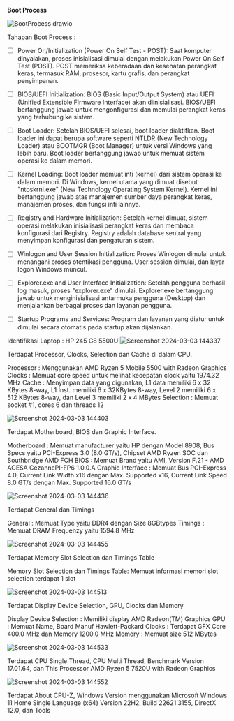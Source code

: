 **Boot Process**

![BootProcess drawio](https://github.com/divanadiaa/SysOP24-3123521026/assets/149218147/a6157853-8e05-4f14-a0db-c928b00d1c4d)

Tahapan Boot Process :

- [ ] Power On/Initialization (Power On Self Test - POST): Saat komputer dinyalakan, proses inisialisasi dimulai dengan melakukan Power On Self Test (POST). POST memeriksa keberadaan dan kesehatan perangkat keras, termasuk RAM, prosesor, kartu grafis, dan perangkat penyimpanan.
- [ ] BIOS/UEFI Initialization: BIOS (Basic Input/Output System) atau UEFI (Unified Extensible Firmware Interface) akan diinisialisasi. BIOS/UEFI bertanggung jawab untuk mengonfigurasi dan memulai perangkat keras yang terhubung ke sistem.
- [ ] Boot Loader: Setelah BIOS/UEFI selesai, boot loader diaktifkan. Boot loader ini dapat berupa software seperti NTLDR (New Technology Loader) atau BOOTMGR (Boot Manager) untuk versi Windows yang lebih baru. Boot loader bertanggung jawab untuk memuat sistem operasi ke dalam memori.
- [ ] Kernel Loading: Boot loader memuat inti (kernel) dari sistem operasi ke dalam memori. Di Windows, kernel utama yang dimuat disebut "ntoskrnl.exe" (New Technology Operating System Kernel). Kernel ini bertanggung jawab atas manajemen sumber daya perangkat keras, manajemen proses, dan fungsi inti lainnya.
- [ ] Registry and Hardware Initialization: Setelah kernel dimuat, sistem operasi melakukan inisialisasi perangkat keras dan membaca konfigurasi dari Registry. Registry adalah database sentral yang menyimpan konfigurasi dan pengaturan sistem.
- [ ] Winlogon and User Session Initialization: Proses Winlogon dimulai untuk menangani proses otentikasi pengguna. User session dimulai, dan layar logon Windows muncul.
- [ ] Explorer.exe and User Interface Initialization: Setelah pengguna berhasil log masuk, proses "explorer.exe" dimulai. Explorer.exe bertanggung jawab untuk menginisialisasi antarmuka pengguna (Desktop) dan menjalankan berbagai proses dan layanan pengguna.
- [ ] Startup Programs and Services: Program dan layanan yang diatur untuk dimulai secara otomatis pada startup akan dijalankan.


Identifikasi Laptop : HP 245 G8 5500U
![Screenshot 2024-03-03 144337](https://github.com/divanadiaa/SysOP24-3123521026/assets/149218147/5633f99e-75d8-4a9c-b60a-8152a7e783fd)

Terdapat Processor, Clocks, Selection dan Cache di dalam CPU.

Processor : Menggunakan AMD Ryzen 5 Mobile 5500 with Radeon Graphics
Clocks : Memuat core speed untuk melihat kecepatan clock yaitu 1974.32 MHz
Cache : Menyimpan data yang digunakan, L1 data memiliki 6 x 32 KBytes 8-way, L1 Inst. memiliki 6 x 32KBytes 8-way, Level 2 memiliki 6 x 512 KBytes 8-way, dan Level 3 memiliki 2 x 4 MBytes
Selection : Memuat socket #1, cores 6 dan threads 12

![Screenshot 2024-03-03 144403](https://github.com/divanadiaa/SysOP24-3123521026/assets/149218147/2fb9c3af-d909-4344-968e-7709d34a7602)

Terdapat Motherboard, BIOS dan Graphic Interface.

Motherboard : Memuat manufacturer yaitu HP dengan Model 8908, Bus Specs yaitu PCI-Express 3.0 (8.0 GT/s), Chipset AMD Ryzen SOC dan Southbridge AMD FCH
BIOS : Memuat Brand yaitu AMI, Version F.21 - AMD AGESA CezannePI-FP6 1.0.0.A
Graphic Interface : Memuat Bus PCI-Express 4.0, Current Link Width x16 dengan Max. Supported x16, Current Link Speed 8.0 GT/s dengan Max. Supported 16.0 GT/s

![Screenshot 2024-03-03 144436](https://github.com/divanadiaa/SysOP24-3123521026/assets/149218147/3949b102-7ae6-4bbc-b708-b26483a24aae)

Terdapat  General dan Timings

General : Memuat Type yaitu DDR4 dengan Size 8GBtypes
Timings : Memuat DRAM Frequenzy yaitu 1594.8 MHz

![Screenshot 2024-03-03 144455](https://github.com/divanadiaa/SysOP24-3123521026/assets/149218147/7bbe91d9-1887-49dc-a84c-1d1fc5866031)

Terdapat Memory Slot Selection dan Timings Table

Memory Slot Selection dan Timings Table: Memuat informasi memori slot selection terdapat 1 slot

![Screenshot 2024-03-03 144513](https://github.com/divanadiaa/SysOP24-3123521026/assets/149218147/6e1c227d-8b44-4335-baee-f83c25556f18)

Terdapat Display Device Selection, GPU, Clocks dan Memory

Display Device Selection : Memiliki display AMD Radeon(TM) Graphics
GPU : Memuat Name, Board Manuf Hawlett-Packard
Clocks :  Terdapat GFX Core 400.0 MHz dan Memory 1200.0 MHz
Memory : Memuat size 512 MBytes

![Screenshot 2024-03-03 144533](https://github.com/divanadiaa/SysOP24-3123521026/assets/149218147/91f93480-d1d8-49be-b7dc-18c0388313bf)

Terdapat CPU Single Thread, CPU Multi Thread, Benchmark Version 17.01.64, dan This Processor AMD Ryzen 5 7520U with Radeon Graphics

![Screenshot 2024-03-03 144552](https://github.com/divanadiaa/SysOP24-3123521026/assets/149218147/7b962b83-28f1-4d51-8e0b-110d6cf0916b)

Terdapat About CPU-Z, Windows Version menggunakan Microsoft Windows 11 Home Single Language (x64) Version 22H2, Build 22621.3155, DirectX 12.0, dan Tools
